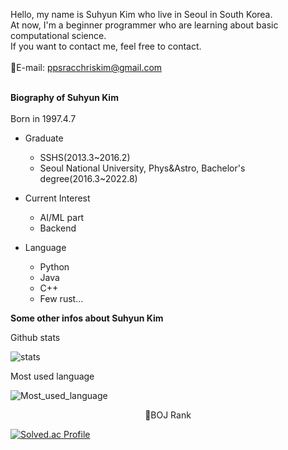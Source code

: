 Hello, my name is Suhyun Kim who live in Seoul in South Korea.<br/>
At now, I'm a beginner programmer who are learning about basic computational science.<br/>
If you want to contact me, feel free to contact.
<br/>
<br/>
📧E-mail: ppsracchriskim@gmail.com
<br/>
<br/>

**Biography of Suhyun Kim**
<br/>
<br/>
Born in 1997.4.7<br/>

* Graduate<br/>
  * SSHS(2013.3\~2016.2)
  * Seoul National University, Phys&Astro, Bachelor's degree(2016.3\~2022.8)

* Current Interest<br/>
  * AI/ML part
  * Backend 

* Language
  * Python
  * Java
  * C++
  * Few rust...
  
**Some other infos about Suhyun Kim**
<br/>


Github stats <br/>

![stats](https://github-readme-stats-git-masterrstaa-rickstaa.vercel.app/api?username=ppsrac&&show_icons=true&theme=highcontrast)

Most used language

![Most_used_language](https://github-readme-stats-git-masterrstaa-rickstaa.vercel.app/api/top-langs/?username=ppsrac&&show_icons=true&theme=highcontrast)

<center>
🏅BOJ Rank
</center>

[![Solved.ac Profile](http://mazassumnida.wtf/api/generate_badge?boj=ppsrac)](https://solved.ac/ppsrac)


